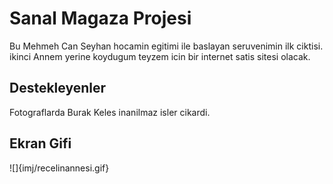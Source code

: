 <h1>Sanal Magaza Projesi</h1>

Bu Mehmeh Can Seyhan hocamin egitimi ile baslayan seruvenimin ilk ciktisi. ikinci Annem yerine koydugum teyzem icin bir internet satis sitesi olacak.

<h2>Destekleyenler</h2>

Fotograflarda Burak Keles inanilmaz isler cikardi.

<h2>Ekran Gifi</h2>

![]{imj/recelinannesi.gif}